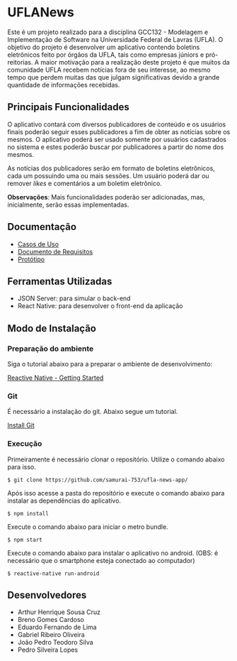 # UFLANews

Este é um projeto realizado para a disciplina GCC132 - Modelagem e Implementação de Software na Universidade Federal de Lavras (UFLA). O objetivo do projeto é desenvolver um aplicativo contendo boletins eletrônicos feito por órgãos da UFLA, tais como empresas júniors e pró-reitorias. A maior motivação para a realização deste projeto é que muitos da comunidade UFLA recebem notícias fora de seu interesse, ao mesmo tempo que perdem muitas das que julgam significativas devido a grande quantidade de informações recebidas.

## Principais Funcionalidades

O aplicativo contará com diversos publicadores de conteúdo e os usuários finais poderão seguir esses publicadores a fim de obter as notícias sobre os mesmos. O aplicativo poderá ser usado somente por usuários cadastrados no sistema e estes poderão buscar por publicadores a partir do nome dos mesmos.

As notícias dos publicadores serão em formato de boletins eletrônicos, cada um possuindo uma ou mais sessões. Um usuário poderá dar ou remover *likes* e comentários a um boletim eletrônico.

**Observações**: Mais funcionalidades poderão ser adicionadas, mas, inicialmente, serão essas implementadas.


## Documentação

* [Casos de Uso](https://github.com/samurai-753/ufla-news-app/blob/master/documentacao/casos_de_uso.png)
* [Documento de Requisitos](https://github.com/samurai-753/ufla-news-app/blob/master/documentacao/documento_de_requisitos.pdf)
* [Protótipo](https://github.com/samurai-753/ufla-news-app/tree/master/documentacao/prototipo)

## Ferramentas Utilizadas

* JSON Server: para simular o back-end
* React Native: para desenvolver o front-end da aplicação


## Modo de Instalação

### Preparação do ambiente
Siga o tutorial abaixo para a preparar o ambiente de desenvolvimento:

[Reactive Native - Getting Started](https://facebook.github.io/react-native/docs/getting-started)

### Git
É necessário a instalação do git. Abaixo segue um tutorial.

[Install Git](https://www.linode.com/docs/development/version-control/how-to-install-git-on-linux-mac-and-windows/)


### Execução
Primeiramente é necessário clonar o repositório. Utilize o comando abaixo para isso.
```
$ git clone https://github.com/samurai-753/ufla-news-app/
```
Após isso acesse a pasta do repositório e execute o comando abaixo para instalar as dependências do aplicativo.
```
$ npm install
```
Execute o comando abaixo para iniciar o metro bundle.
```
$ npm start
```
Execute o comando abaixo para instalar o aplicativo no android. (OBS: é necessário que o smartphone esteja conectado ao computador)
```
$ reactive-native run-android
```


## Desenvolvedores

* Arthur Henrique Sousa Cruz
* Breno Gomes Cardoso
* Eduardo Fernando de Lima
* Gabriel Ribeiro Oliveira
* João Pedro Teodoro Silva
* Pedro Silveira Lopes